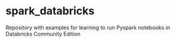 # spark_databricks
Repository with examples for learning to run Pyspark notebooks in Databricks Community Edition
